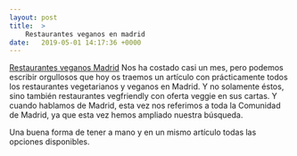 ```yaml
---
layout: post
title:  >
    Restaurantes veganos en madrid
date:   2019-05-01 14:17:36 +0000
---
```



[Restaurantes veganos Madrid](http://http://www.vegmadrid.es/restaurantes-veganos-madrid/)
Nos ha costado casi un mes, pero podemos escribir orgullosos que hoy os traemos un artículo con prácticamente todos los restaurantes vegetarianos y veganos en Madrid. Y no solamente éstos, sino también restaurantes vegfriendly con oferta veggie en sus cartas. Y cuando hablamos de Madrid, esta vez nos referimos a toda la Comunidad de Madrid, ya que esta vez hemos ampliado nuestra búsqueda.

Una buena forma de tener a mano y en un mismo artículo todas las opciones disponibles.
